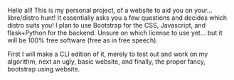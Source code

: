 Hello all! This is my personal project, of a website to aid you on your... libre/distro hunt!
It essentially asks you a few questions and decides which distro suits you! I plan to use Bootstrap for the CSS, Javascript, and flask+Python for the backend. Unsure on which license to use yet... but it will be 100% free software (free as in free speech).

First I will make a CLI edition of it, merely to test out and work on my algorithm, next an ugly, basic website, and finally, the proper fancy, bootstrap using website.
